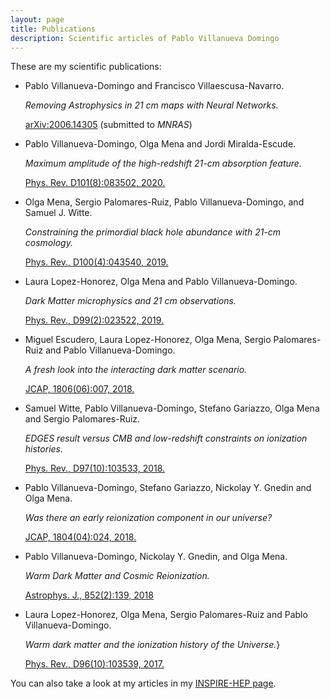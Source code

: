 ```yaml
---
layout: page
title: Publications
description: Scientific articles of Pablo Villanueva Domingo
---
```


These are my scientific publications:


+ Pablo Villanueva-Domingo and Francisco Villaescusa-Navarro.

	*Removing Astrophysics in 21 cm maps with Neural Networks.*

	[arXiv:2006.14305](https://arxiv.org/abs/2006.14305) (submitted to *MNRAS*)


+ Pablo Villanueva-Domingo, Olga Mena and Jordi Miralda-Escude. 

	*Maximum amplitude of the high-redshift 21-cm absorption feature.*

	[Phys. Rev. D101(8):083502, 2020.](https://journals.aps.org/prd/abstract/10.1103/PhysRevD.100.043540)


+ Olga Mena, Sergio Palomares-Ruiz, Pablo Villanueva-Domingo, and Samuel J. Witte. 

	*Constraining the primordial black hole abundance with 21-cm cosmology.*

	[Phys. Rev., D100(4):043540, 2019.](https://journals.aps.org/prd/abstract/10.1103/PhysRevD.100.043540)


+ Laura Lopez-Honorez, Olga Mena and Pablo Villanueva-Domingo. 

	*Dark Matter microphysics and 21 cm observations.*

	[Phys. Rev., D99(2):023522, 2019.](https://journals.aps.org/prd/abstract/10.1103/PhysRevD.99.023522)


+ Miguel Escudero, Laura Lopez-Honorez, Olga Mena, Sergio Palomares-Ruiz and Pablo Villanueva-Domingo.

	*A fresh look into the interacting dark matter scenario.*

	[JCAP, 1806(06):007, 2018.](https://iopscience.iop.org/article/10.1088/1475-7516/2018/06/007)


+ Samuel Witte, Pablo Villanueva-Domingo, Stefano Gariazzo, Olga Mena and Sergio Palomares-Ruiz.

	*EDGES result versus CMB and low-redshift constraints on ionization histories.*

	[Phys. Rev., D97(10):103533, 2018.](https://journals.aps.org/prd/abstract/10.1103/PhysRevD.97.103533)


+ Pablo Villanueva-Domingo, Stefano Gariazzo, Nickolay Y. Gnedin and Olga Mena.

	*Was there an early reionization component in our universe?*

	[JCAP, 1804(04):024, 2018.](https://iopscience.iop.org/article/10.1088/1475-7516/2018/04/024)


+ Pablo Villanueva-Domingo, Nickolay Y. Gnedin, and Olga Mena. 

	*Warm Dark Matter and Cosmic Reionization.*

	[Astrophys. J., 852(2):139, 2018](https://iopscience.iop.org/article/10.3847/1538-4357/aa9ff5)


+ Laura Lopez-Honorez, Olga Mena, Sergio Palomares-Ruiz and Pablo Villanueva-Domingo.

	*Warm dark matter and the ionization history of the Universe.*}

	[Phys. Rev., D96(10):103539, 2017.](https://journals.aps.org/prd/abstract/10.1103/PhysRevD.96.103539)


You can also take a look at my articles in my [INSPIRE-HEP page](https://inspirehep.net/authors/1615007?ui-citation-summary=true).
